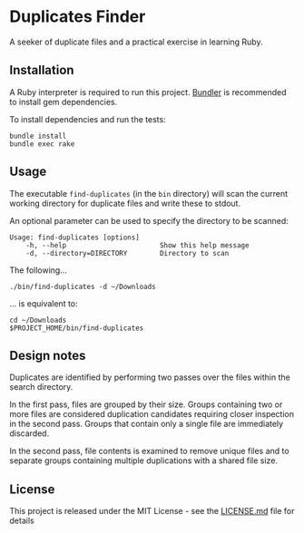 # Duplicates Finder

A seeker of duplicate files and a practical exercise in learning Ruby.


## Installation

A Ruby interpreter is required to run this project. [Bundler](https://bundler.io) is recommended to install gem dependencies.

To install dependencies and run the tests:

```
bundle install
bundle exec rake
```

## Usage

The executable `find-duplicates` (in the `bin` directory) will scan the current working directory for duplicate files and write these to stdout. 

An optional parameter can be used to specify the directory to be scanned:

```
Usage: find-duplicates [options]
    -h, --help                       Show this help message
    -d, --directory=DIRECTORY        Directory to scan
```


The following...

`./bin/find-duplicates -d ~/Downloads`

... is equivalent to:
```
cd ~/Downloads
$PROJECT_HOME/bin/find-duplicates
``` 

## Design notes
Duplicates are identified by performing two passes over the files within the search directory.

In the first pass, files are grouped by their size. Groups containing two or more files are considered duplication 
candidates requiring closer inspection in the second pass. Groups that contain only a single file are immediately 
discarded. 

In the second pass, file contents is examined to remove unique files and to separate groups containing multiple duplications with a shared file size.


## License

This project is released under the MIT License - see the [LICENSE.md](LICENSE.md) file for details
